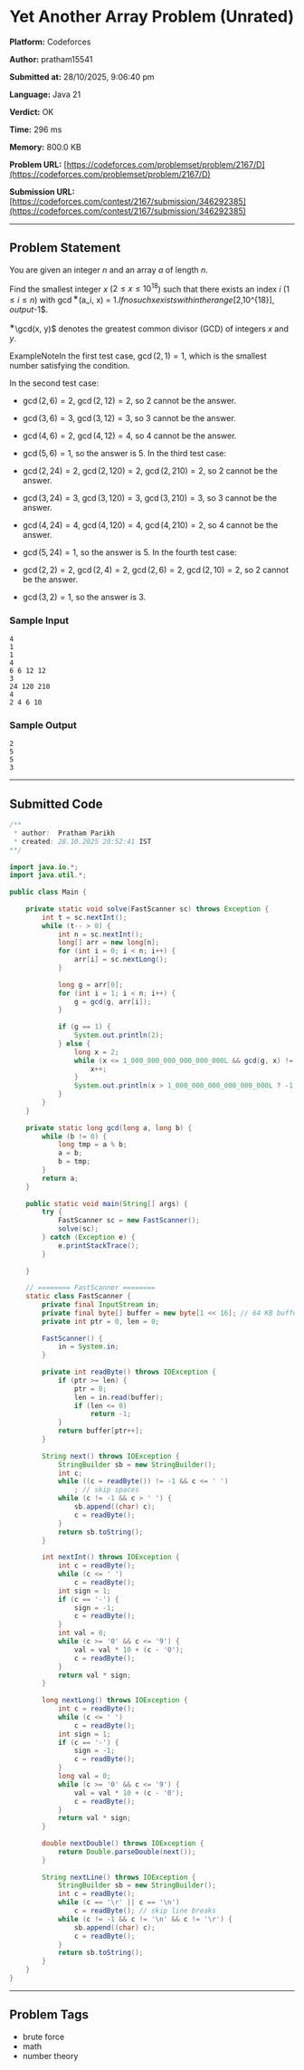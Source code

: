 
# Yet Another Array Problem (Unrated)

**Platform:** Codeforces  

**Author:** pratham15541  

**Submitted at:** 28/10/2025, 9:06:40 pm  

**Language:** Java 21  

**Verdict:** OK  

**Time:** 296 ms  

**Memory:** 800.0 KB  

**Problem URL:** [https://codeforces.com/problemset/problem/2167/D](https://codeforces.com/problemset/problem/2167/D)  

**Submission URL:** [https://codeforces.com/contest/2167/submission/346292385](https://codeforces.com/contest/2167/submission/346292385)  

---

## Problem Statement
You are given an integer $n$ and an array $a$ of length $n$. 

Find the smallest integer $x$ ($2 \le x \le 10^{18}$) such that there exists an index $i$ ($1 \le i \le n$) with $\gcd$$^{\text{∗}}$(a_i, x) = 1$. If no such$x$exists within the range$[2,10^{18}]$, output$-1$.

$^{\text{∗}}$\gcd(x, y)$ denotes the greatest common divisor (GCD) of integers $x$ and $y$. 

ExampleNoteIn the first test case, $\gcd(2,1)=1$, which is the smallest number satisfying the condition.

In the second test case: 

 
*  $\gcd(2,6)=2$, $\gcd(2,12)=2$, so $2$ cannot be the answer. 
*  $\gcd(3,6)=3$, $\gcd(3,12)=3$, so $3$ cannot be the answer. 
*  $\gcd(4,6)=2$, $\gcd(4,12)=4$, so $4$ cannot be the answer. 
*  $\gcd(5,6)=1$, so the answer is $5$. In the third test case: 

 
*  $\gcd(2,24)=2$, $\gcd(2,120)=2$, $\gcd(2,210)=2$, so $2$ cannot be the answer. 
*  $\gcd(3,24)=3$, $\gcd(3,120)=3$, $\gcd(3,210)=3$, so $3$ cannot be the answer. 
*  $\gcd(4,24)=4$, $\gcd(4,120)=4$, $\gcd(4,210)=2$, so $4$ cannot be the answer. 
*  $\gcd(5,24)=1$, so the answer is $5$. In the fourth test case: 

 
*  $\gcd(2,2)=2$, $\gcd(2,4)=2$, $\gcd(2,6)=2$, $\gcd(2,10)=2$, so $2$ cannot be the answer. 
*  $\gcd(3,2)=1$, so the answer is $3$.

### Sample Input
```
4
1
1
4
6 6 12 12
3
24 120 210
4
2 4 6 10
```

### Sample Output
```
2
5
5
3
```

---

## Submitted Code

```java
/**
 * author:  Pratham Parikh
 * created: 28.10.2025 20:52:41 IST
**/
 
import java.io.*;
import java.util.*;
 
public class Main {
 
    private static void solve(FastScanner sc) throws Exception {
        int t = sc.nextInt();
        while (t-- > 0) {
            int n = sc.nextInt();
            long[] arr = new long[n];
            for (int i = 0; i < n; i++) {
                arr[i] = sc.nextLong();
            }
 
            long g = arr[0];
            for (int i = 1; i < n; i++) {
                g = gcd(g, arr[i]);
            }
 
            if (g == 1) {
                System.out.println(2);
            } else {
                long x = 2;
                while (x <= 1_000_000_000_000_000_000L && gcd(g, x) != 1) {
                    x++;
                }
                System.out.println(x > 1_000_000_000_000_000_000L ? -1 : x);
            }
        }
    }
 
    private static long gcd(long a, long b) {
        while (b != 0) {
            long tmp = a % b;
            a = b;
            b = tmp;
        }
        return a;
    }
 
    public static void main(String[] args) {
        try {
            FastScanner sc = new FastScanner();
            solve(sc);
        } catch (Exception e) {
            e.printStackTrace();
        }
 
    }
 
    // ======== FastScanner ========
    static class FastScanner {
        private final InputStream in;
        private final byte[] buffer = new byte[1 << 16]; // 64 KB buffer
        private int ptr = 0, len = 0;
 
        FastScanner() {
            in = System.in;
        }
 
        private int readByte() throws IOException {
            if (ptr >= len) {
                ptr = 0;
                len = in.read(buffer);
                if (len <= 0)
                    return -1;
            }
            return buffer[ptr++];
        }
 
        String next() throws IOException {
            StringBuilder sb = new StringBuilder();
            int c;
            while ((c = readByte()) != -1 && c <= ' ')
                ; // skip spaces
            while (c != -1 && c > ' ') {
                sb.append((char) c);
                c = readByte();
            }
            return sb.toString();
        }
 
        int nextInt() throws IOException {
            int c = readByte();
            while (c <= ' ')
                c = readByte();
            int sign = 1;
            if (c == '-') {
                sign = -1;
                c = readByte();
            }
            int val = 0;
            while (c >= '0' && c <= '9') {
                val = val * 10 + (c - '0');
                c = readByte();
            }
            return val * sign;
        }
 
        long nextLong() throws IOException {
            int c = readByte();
            while (c <= ' ')
                c = readByte();
            int sign = 1;
            if (c == '-') {
                sign = -1;
                c = readByte();
            }
            long val = 0;
            while (c >= '0' && c <= '9') {
                val = val * 10 + (c - '0');
                c = readByte();
            }
            return val * sign;
        }
 
        double nextDouble() throws IOException {
            return Double.parseDouble(next());
        }
 
        String nextLine() throws IOException {
            StringBuilder sb = new StringBuilder();
            int c = readByte();
            while (c == '\r' || c == '\n')
                c = readByte(); // skip line breaks
            while (c != -1 && c != '\n' && c != '\r') {
                sb.append((char) c);
                c = readByte();
            }
            return sb.toString();
        }
    }
}
```

---

## Problem Tags
- brute force
- math
- number theory
